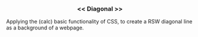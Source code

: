 <center><h3> << Diagonal >> </h3></center>
  
<p>Applying the (calc) basic functionality of CSS, to create a RSW diagonal line as a background of a webpage.

</p>
